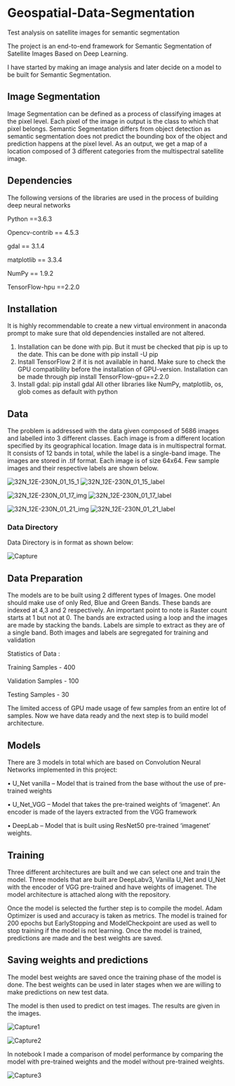 
# Geospatial-Data-Segmentation
Test analysis on satellite images for semantic segmentation

The project is an end-to-end framework for Semantic Segmentation of Satellite Images Based on Deep Learning.

I have started by making an image analysis and later decide on a model to be built for Semantic Segmentation.

## Image Segmentation

Image Segmentation can be defined as a process of classifying images at the pixel level. Each pixel of the image in output is the class to which that pixel belongs. Semantic Segmentation differs from object detection as semantic segmentation does not predict the bounding box of the object and prediction happens at the pixel level. As an output, we get a map of a location composed of 3 different categories from the multispectral satellite image. 


## Dependencies

The following versions of the libraries are used in the process of building deep neural networks 

Python ==3.6.3

Opencv-contrib == 4.5.3

gdal == 3.1.4

matplotlib == 3.3.4

NumPy == 1.9.2

TensorFlow-hpu ==2.2.0

## Installation

It is highly recommendable to create a new virtual environment in anaconda prompt to make sure that old dependencies installed are not altered.

1.	Installation can be done with pip. But it must be checked that pip is up to the date. This can be done with pip install -U pip
2.	Install TensorFlow 2 if it is not available in hand. Make sure to check the GPU compatibility before the installation of GPU-version. Installation can be made through pip install TensorFlow-gpu==2.2.0
3.	Install gdal: pip install gdal
All other libraries like NumPy, matplotlib, os, glob comes as default with python


## Data

The problem is addressed with the data given composed of 5686 images and labelled into 3 different classes. Each image is from a different location specified by its geographical location. Image data is in multispectral format. It consists of 12 bands in total, while the label is a single-band image. The images are stored in .tif format. Each image is of size 64x64. Few sample images and their respective labels are shown below.


![32N_12E-230N_01_15_1](https://user-images.githubusercontent.com/55786239/126863411-dde69b20-8c3f-48ea-b5eb-7e19db63e798.png)
![32N_12E-230N_01_15_label](https://user-images.githubusercontent.com/55786239/126863413-ad9ddf5b-f1e9-45c5-821a-080a5810ff43.PNG)

![32N_12E-230N_01_17_img](https://user-images.githubusercontent.com/55786239/126863421-bb0fabde-4cb5-431d-9186-21ac5546509e.PNG)
![32N_12E-230N_01_17_label](https://user-images.githubusercontent.com/55786239/126863422-8035c842-2f39-4948-9934-c41ad06cf1e2.PNG)

![32N_12E-230N_01_21_img](https://user-images.githubusercontent.com/55786239/126863424-51e019fb-2152-40e8-960b-b8b2990c688d.PNG)
![32N_12E-230N_01_21_label](https://user-images.githubusercontent.com/55786239/126863430-f256ab0e-5f4a-4b30-9f7c-07c546dc8ad7.PNG)



### Data Directory

Data Directory is in format as shown below:

![Capture](https://user-images.githubusercontent.com/55786239/126893534-f3fdd0ca-e124-4d83-900d-d477d3b2559d.PNG)


## Data Preparation

The models are to be built using 2 different types of Images. One model should make use of only Red, Blue and Green Bands. These bands are indexed at 4,3 and 2 respectively. An important point to note is Raster count starts at 1 but not at 0. The bands are extracted using a loop and the images are made by stacking the bands. Labels are simple to extract as they are of a single band. Both images and labels are segregated for training and validation

Statistics of Data :

Training Samples - 400

Validation Samples - 100

Testing Samples - 30

The limited access of GPU made usage of few samples from an entire lot of samples. Now we have data ready and the next step is to build model architecture. 

## Models

There are 3 models in total which are based on Convolution Neural Networks implemented in this project:

  •	U_Net vanilla – Model that is trained from the base without the use of pre-trained weights
  
  •	U_Net_VGG – Model that takes the pre-trained weights of ‘imagenet’. An encoder is made of the layers extracted from the VGG framework
  
  •	DeepLab – Model that is built using ResNet50 pre-trained ‘imagenet’ weights.



## Training

Three different architectures are built and we can select one and train the model.
Three models that are built are DeepLabv3, Vanilla U_Net and U_Net with the encoder of VGG pre-trained and have weights of imagenet. The model architecture is attached along with the repository. 

Once the model is selected the further step is to compile the model. Adam Optimizer is used and accuracy is taken as metrics. The model is trained for 200 epochs but EarlyStopping and ModelCheckpoint are used as well to stop training if the model is not learning. Once the model is trained, predictions are made and the best weights are saved.


## Saving weights and predictions

The model best weights are saved once the training phase of the model is done. The best weights can be used in later stages when we are willing to make predictions on new test data.

The model is then used to predict on test images. The results are given in the images.

![Capture1](https://user-images.githubusercontent.com/55786239/126893815-8a23ae0f-951a-4008-a882-d5fbc1cc3966.PNG)

![Capture2](https://user-images.githubusercontent.com/55786239/126893819-7c31a70c-21a2-4116-ae6b-4b12f28fe9bb.PNG)



In notebook I made a comparison of model performance by comparing the model with pre-trained weights and the model without pre-trained weights.


![Capture3](https://user-images.githubusercontent.com/55786239/126894375-698ca177-b859-44cc-a556-9cd13da481cf.PNG)

